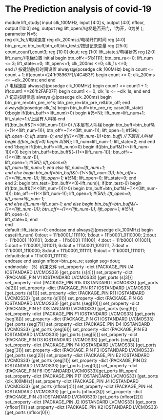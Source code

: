 # The Prediction analysis of covid-19
module lift_study(
  input clk_100MHz,
  input [4:0] s,
  output [4:0] nfloor,
  output [10:0] seg,
  output reg lift_open//电梯是否开门，1为开，0为关
    );
  parameter N=5;    
  reg clk_1s;//电梯速度
  reg clk_200ms;//电梯开门时间 
  reg [4:0] btn_pre_re,btn_buff,btn_off,btn_test;//按键记录变量
  reg [25:0] count,count1,count3;
  reg [10:0] dout;
  reg [1:0] lift_state;//电梯状态
  reg [2:0] lift_num;//电梯位置
  initial begin
    btn_off<=5'b11111;
    btn_pre_re<=0;
    lift_num <= 3;
    lift_state<=0;
    lift_open<=1;
    clk_200ms <=0;
    clk_1s <=0;  
  end
  //    按键防防抖时间设置
  always@(posedge clk_100MHz)
    begin
      count <= count + 1;
      if(count==24'h98967F)//4C4B3F)
        begin
          count <= 0;
          clk_200ms <= ~clk_200ms;
    end
  end             
  // 电梯速度 
  always@(posedge clk_100MHz)
    begin
      count1 <= count1 + 1; 
      if(count1 ==26'h2FAF07F)
        begin
          count1 <= 0;
          clk_1s <= ~clk_1s;
        end
    end      
//    记录按键信息 
  always @(posedge clk_200ms) 
    begin
      btn_pre_re=btn_pre_re^s;
      btn_pre_re=btn_pre_re&btn_off; 
    end       
  always@(posedge clk_1s) 
    begin
      btn_buff=btn_pre_re;
      case(lift_state)
        0:begin
          if((btn_buff>>lift_num)>0) 
            begin 
              #(5*N);
              lift_num=lift_num+1;
              lift_state=1;//上层有人叫梯
            end                   
          if((btn_buff&(1<<(lift_num-1)))>0) //本层有人叫梯
            begin
              btn_buff=btn_buff&(~(1<<(lift_num-1)));
              btn_off=~(1<<(lift_num-1));
              lift_open=1;
              #(5*N);
              lift_open=0;
              lift_state=0;
            end
          if((1<<(lift_num-1))>btn_buff) //下层有人叫梯
            begin
              if(btn_buff>0) 
                begin
                  #(5*N);
                  lift_num=lift_num-1;
                  lift_state=2;
                end
            end
          end
        1:begin
          if((btn_buff>>lift_num)>0)
            begin
              if((btn_buff&(1<<(lift_num-1)))>0) 
                begin
                  btn_buff=btn_buff&(~(1<<(lift_num-1)));
                  btn_off=~(1<<(lift_num-1));                        
                  lift_open=1;
                  #(5*N);
                  lift_open=0;  
                  lift_num=lift_num+1;
                end
              else
                  lift_num=lift_num+1;    
            end
          else 
            begin
              btn_buff=btn_buff&(~(1<<(lift_num-1)));
              btn_off=~(1<<(lift_num-1));
              lift_open=1;
              #(5*N);
              lift_open=0;
              lift_state=0;
            end    
          end
        2: begin
          btn_test=(btn_buff<<(6-lift_num));
          if(btn_test>0) 
            begin
              if((btn_buff&(1<<(lift_num-1)))>0) 
                begin
                  btn_buff=btn_buff&(~(1<<(lift_num-1)));
                  btn_off=~(1<<(lift_num-1));
                  lift_open=1;
                  #(5*N);
                  lift_open=0;
                  lift_num=lift_num-1;                        
                end
              else
                lift_num=lift_num-1;
            end
          else 
            begin
              btn_buff=btn_buff&(~(1<<(lift_num-1)));
              btn_off=~(1<<(lift_num-1));
              lift_open=1;
              #(5*N);
              lift_open=0;               
              lift_state=0;
            end           
          end                               
        default :lift_state<=0;
      endcase
    end
  always@(posedge clk_100MHz) 
    begin
      case(lift_num)
        0:dout = 11'b0001_1111110;
        1:dout = 11'b0001_0110000;
        2:dout = 11'b0001_1101101;
        3:dout = 11'b0001_1111001;
        4:dout = 11'b0001_0110011;
        5:dout = 11'b0001_1011011;
        6:dout = 11'b0001_1010111;
        7:dout = 11'b0001_1110000;
        8:dout = 11'b0001_1111111;
        9:dout = 11'b0001_1111011;
        default:dout = 11'b0001_1111110;     
      endcase
    end
  assign nfloor=btn_pre_re;
  assign seg=dout;        
endmodule
（5）约束文件
set_property -dict {PACKAGE_PIN U4 IOSTANDARD LVCMOS33} [get_ports {s[4]}]
set_property -dict {PACKAGE_PIN V1 IOSTANDARD LVCMOS33} [get_ports {s[3]}]
set_property -dict {PACKAGE_PIN R15 IOSTANDARD LVCMOS33} [get_ports {s[2]}]
set_property -dict {PACKAGE_PIN R17 IOSTANDARD LVCMOS33} [get_ports {s[1]}]
set_property -dict {PACKAGE_PIN R11 IOSTANDARD LVCMOS33} [get_ports {s[0]}]
set_property -dict {PACKAGE_PIN G6 IOSTANDARD LVCMOS33} [get_ports {seg[10]}]
set_property -dict {PACKAGE_PIN E1 IOSTANDARD LVCMOS33} [get_ports {seg[9]}]
set_property -dict {PACKAGE_PIN F1 IOSTANDARD LVCMOS33} [get_ports {seg[8]}]
set_property -dict {PACKAGE_PIN G1 IOSTANDARD LVCMOS33} [get_ports {seg[7]}]
set_property -dict {PACKAGE_PIN D4 IOSTANDARD LVCMOS33} [get_ports {seg[6]}]
set_property -dict {PACKAGE_PIN E3 IOSTANDARD LVCMOS33} [get_ports {seg[5]}]
set_property -dict {PACKAGE_PIN D3 IOSTANDARD LVCMOS33} [get_ports {seg[4]}]
set_property -dict {PACKAGE_PIN F4 IOSTANDARD LVCMOS33} [get_ports {seg[3]}]
set_property -dict {PACKAGE_PIN F3 IOSTANDARD LVCMOS33} [get_ports {seg[2]}]
set_property -dict {PACKAGE_PIN E2 IOSTANDARD LVCMOS33} [get_ports {seg[1]}]
set_property -dict {PACKAGE_PIN D2 IOSTANDARD LVCMOS33} [get_ports {seg[0]}]
set_property -dict {PACKAGE_PIN F6 IOSTANDARD LVCMOS33}[get_ports lift_open]
set_property -dict {PACKAGE_PIN P17 IOSTANDARD LVCMOS33} [get_ports {clk_100MHz}]
set_property -dict {PACKAGE_PIN J4 IOSTANDARD LVCMOS33} [get_ports {nfloor[4]}]
set_property -dict {PACKAGE_PIN H4 IOSTANDARD LVCMOS33} [get_ports {nfloor[3]}]
set_property -dict {PACKAGE_PIN J3 IOSTANDARD LVCMOS33} [get_ports {nfloor[2]}]
set_property -dict {PACKAGE_PIN J2 IOSTANDARD LVCMOS33} [get_ports {nfloor[1]}]
set_property -dict {PACKAGE_PIN K2 IOSTANDARD LVCMOS33} [get_ports {nfloor[0]}]
